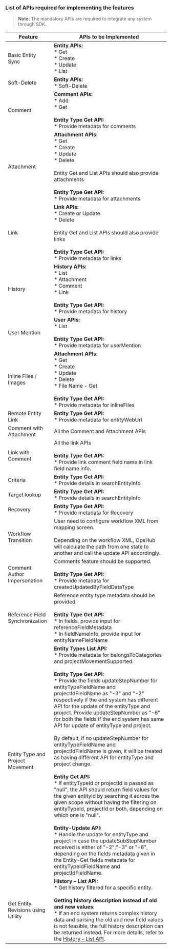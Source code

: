### List of APIs required for implementing the features

>**Note**: The mandatory APIs are required to integrate any system through SDK.

| Feature | APIs to be Implemented |
|---------|----------------------|
| Basic Entity Sync | **Entity APIs:**<br>* Get<br>* Create<br>* Update<br>* List |
| Soft-Delete | **Entity APIs:**<br>* Soft-Delete |
| Comment | **Comment APIs:**<br>* Add<br>* Get<br><br>**Entity Type Get API:**<br>* Provide metadata for comments |
| Attachment | **Attachment APIs:**<br>* Get<br>* Create<br>* Update<br>* Delete<br><br>Entity Get and List APIs should also provide attachments<br><br>**Entity Type Get API:**<br>* Provide metadata for attachments |
| Link | **Link APIs:**<br>* Create or Update<br>* Delete<br><br>Entity Get and List APIs should also provide links<br><br>**Entity Type Get API:**<br>* Provide metadata for links |
| History | **History APIs:**<br>* List<br>* Attachment<br>* Comment<br>* Link<br><br>**Entity Type Get API:**<br>* Provide metadata for history |
| User Mention | **User APIs:**<br>* List<br><br>**Entity Type Get API:**<br>* Provide metadata for userMention |
| Inline Files / Images | **Attachment APIs:**<br>* Get<br>* Create<br>* Update<br>* Delete<br>* File Name - Get<br><br>**Entity Type Get API:**<br>* Provide metadata for inlineFiles |
| Remote Entity Link | **Entity Type Get API:**<br>* Provide metadata for entityWebUrl |
| Comment with Attachment | All the Comment and Attachment APIs |
| Link with Comment | All the link APIs<br><br>**Entity Type Get API:**<br>* Provide link comment field name in link field name info. |
| Criteria | **Entity Type Get API:**<br>* Provide details in searchEntityInfo |
| Target lookup | **Entity Type Get API:**<br>* Provide details in searchEntityInfo |
| Recovery | **Entity Type Get API:**<br>* Provide metadata for Recovery |
| Workflow Transition | User need to configure workflow XML from mapping screen.<br><br>Depending on the workflow XML, OpsHub will calculate the path from one state to another and call the update API accordingly. |
| Comment Author Impersonation | Comments feature should be supported.<br><br>**Entity Type Get API:**<br>* Provide metadata for createdUpdatedByFieldDataType |
| Reference Field Synchronization | Reference entity type metadata should be provided.<br><br>**Entity Type Get API:**<br>* In fields, provide input for referenceFieldMetadata<br>* In fieldNameInfo, provide input for entityNameFieldName |
| Entity Type and Project Movement | **Entity Types List API:**<br>* Provide metadata for belongsToCategories and projectMovementSupported.<br><br>**Entity Type Get API:**<br>* Provide the fields updateStepNumber for entityTypeFieldName and projectIdFieldName as "-3" and "-2" respectively if the end system has different API for the update of the entityType and project. Provide updateStepNumber as "-6" for both the fields if the end system has same API for update of entityType and project.<br><br>By default, if no updateStepNumber for entityTypeFieldName and projectIdFieldName is given, it will be treated as having different API for entityType and project change.<br><br>**Entity Get API:**<br>* If entityTypeId or projectId is passed as "null", the API should return field values for the given entityId by searching it across the given scope without having the filtering on entityTypeId, projectId or both, depending on which one is "null".<br><br>**Entity-Update API:**<br>* Handle the update for entityType and project in case the updateSubStepNumber received is either of "-2","-3" or "-6", depending on the fields metadata given in the Entity-Get fields metadata for entityTypeIdFieldName and projectIdFieldName. |
| Get Entity Revisions using Utility | **History – List API:**<br>* Get history filtered for a specific entity.<br><br>**Getting history description instead of old and new values:**<br>* If an end system returns complex history data and parsing the old and new field values is not feasible, the full history description can be returned instead. For more details, refer to the [History – List API](history-list.md#response-body). |
